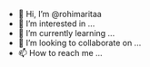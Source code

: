 - 👋 Hi, I’m @rohimaritaa
- 👀 I’m interested in ...
- 🌱 I’m currently learning ...
- 💞️ I’m looking to collaborate on ...
- 📫 How to reach me ...

<!---
rohimaritaa/rohimaritaa is a ✨ special ✨ repository because its `README.md` (this file) appears on your GitHub profile.
You can click the Preview link to take a look at your changes.
--->
